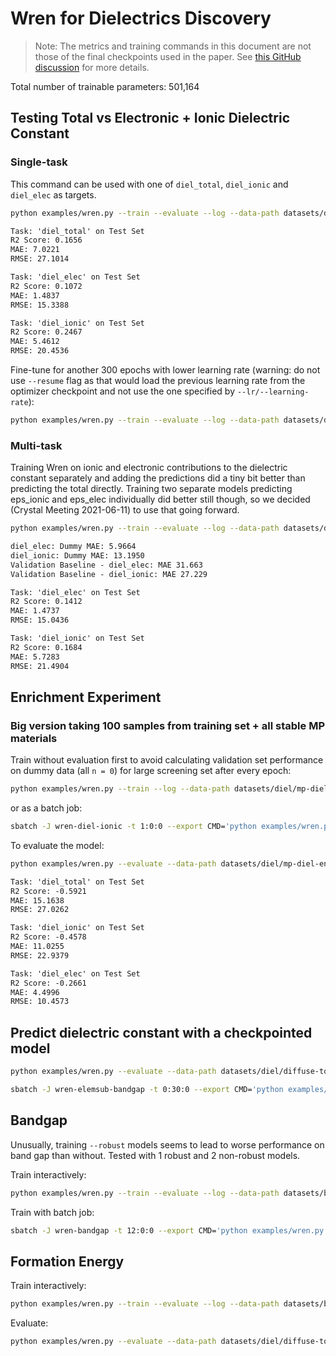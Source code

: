 # Wren for Dielectrics Discovery

> Note: The metrics and training commands in this document are not those of the final checkpoints used in the paper. See [this GitHub discussion](https://github.com/janosh/dielectrics/issues/6#issuecomment-2671374630) for more details.

Total number of trainable parameters: 501,164

## Testing Total vs Electronic + Ionic Dielectric Constant

### Single-task

This command can be used with one of `diel_total`, `diel_ionic` and `diel_elec` as targets.

```sh
python examples/wren.py --train --evaluate --log --data-path datasets/diel/mp-diel-train.json.bz2 --tasks regression --targets diel_total --transfer models/wren-energy-ensemble-from-rhys/checkpoint-r1.pth.tar --robust --model-name wren-diel-test-diel-total --epochs 300
```

```txt
Task: 'diel_total' on Test Set
R2 Score: 0.1656
MAE: 7.0221
RMSE: 27.1014
```

```txt
Task: 'diel_elec' on Test Set
R2 Score: 0.1072
MAE: 1.4837
RMSE: 15.3388
```

```txt
Task: 'diel_ionic' on Test Set
R2 Score: 0.2467
MAE: 5.4612
RMSE: 20.4536
```

Fine-tune for another 300 epochs with lower learning rate (warning: do not use `--resume` flag as that would load the previous learning rate from the optimizer checkpoint and not use the one specified by `--lr/--learning-rate`):

```sh
python examples/wren.py --train --evaluate --log --data-path datasets/diel/mp-diel-train.json.bz2 --tasks regression --targets diel_ionic --robust --fine-tune models/wren-diel-test-diel-ionic/checkpoint-r0.pth.tar --epochs 300 --lr 3e-5 --model-name wren-diel-test-diel-ionic
```

### Multi-task

Training Wren on ionic and electronic contributions to the dielectric constant separately and adding the predictions did a tiny bit better than predicting the total directly. Training two separate models predicting eps_ionic and eps_elec individually did better still though, so we decided (Crystal Meeting 2021-06-11) to use that going forward.

```sh
python examples/wren.py --train --evaluate --log --data-path datasets/diel/mp-diel-train.json.bz2 --tasks regression regression --targets diel_elec diel_ionic --losses L1 L1 --transfer models/wren-energy-ensemble-from-rhys/checkpoint-r1.pth.tar --robust --model-name wren-diel-test-multitask-diel-elec+ionic --epochs 300
```

```txt
diel_elec: Dummy MAE: 5.9664
diel_ionic: Dummy MAE: 13.1950
Validation Baseline - diel_elec: MAE 31.663
Validation Baseline - diel_ionic: MAE 27.229

Task: 'diel_elec' on Test Set
R2 Score: 0.1412
MAE: 1.4737
RMSE: 15.0436

Task: 'diel_ionic' on Test Set
R2 Score: 0.1684
MAE: 5.7283
RMSE: 21.4904
```

## Enrichment Experiment

### Big version taking 100 samples from training set + all stable MP materials

Train without evaluation first to avoid calculating validation set performance on dummy data (all `n = 0`) for large screening set after every epoch:

```sh
python examples/wren.py --train --log --data-path datasets/diel/mp-diel-enrich-big-train.json.bz2 --tasks regression --targets diel_elec --transfer models/wren-energy-ensemble-from-rhys/checkpoint-r1.pth.tar --robust --model-name wren-diel-enrich-expt-big-diel-elec --epochs 300
```

or as a batch job:

```sh
sbatch -J wren-diel-ionic -t 1:0:0 --export CMD='python examples/wren.py --train --log --data-path datasets/diel/mp-diel-enrich-big-train.json.bz2 --tasks regression --targets diel_ionic --transfer models/wren-energy-ensemble-from-rhys/checkpoint-r1.pth.tar --robust --model-name wren-diel-enrich-expt-big-diel-ionic --epochs 300' hpc/gpu_submit
```

To evaluate the model:

```sh
python examples/wren.py --evaluate --data-path datasets/diel/mp-diel-enrich-big-train.json.bz2 --test-path datasets/diel/mp-diel-enrich-big-test.json.bz2 --tasks regression --targets diel_elec --resume --model-name wren-diel-enrich-expt-big-diel-elec --robust
```

```txt
Task: 'diel_total' on Test Set
R2 Score: -0.5921
MAE: 15.1638
RMSE: 27.0262
```

```txt
Task: 'diel_ionic' on Test Set
R2 Score: -0.4578
MAE: 11.0255
RMSE: 22.9379
```

```txt
Task: 'diel_elec' on Test Set
R2 Score: -0.2661
MAE: 4.4996
RMSE: 10.4573
```

## Predict dielectric constant with a checkpointed model

```sh
python examples/wren.py --evaluate --data-path datasets/diel/diffuse-top-1k-wren-diel-mp+wbm.json.bz2 --test-path datasets/diel/diffuse-top-1k-wren-diel-mp+wbm.json.bz2 --tasks regression --targets diel_elec --resume --robust --model-name wren-diel-test-diel-elec
```

```sh
sbatch -J wren-elemsub-bandgap -t 0:30:0 --export CMD='python examples/wren.py --evaluate --data-path datasets/diel/diffuse-top-1k-wren-diel-mp+wbm.json.bz2 --test-path datasets/diel/diffuse-top-1k-wren-diel-mp+wbm.json.bz2 --tasks regression --targets bandgap --resume --robust --model-name wren-bandgap-mp+wbm' hpc/gpu_submit
```

## Bandgap

Unusually, training `--robust` models seems to lead to worse performance on band gap than without. Tested with 1 robust and 2 non-robust models.

Train interactively:

```sh
python examples/wren.py --train --evaluate --log --data-path datasets/bandgap/mp+wbm.json.bz2 --tasks regression --targets bandgap --robust --resume --model-name wren-bandgap-mp+wbm --epochs 300
```

Train with batch job:

```sh
sbatch -J wren-bandgap -t 12:0:0 --export CMD='python examples/wren.py --train --evaluate --log --data-path datasets/bandgap/mp+wbm.json.bz2 --tasks regression --targets bandgap --run-id 3 --model-name wren-bandgap-mp+wbm --epochs 300' hpc/gpu_submit
```

## Formation Energy

Train interactively:

```sh
python examples/wren.py --train --evaluate --log --data-path datasets/bandgap/mp+wbm.json.bz2 --tasks regression --targets bandgap --robust --resume --model-name wren-eform-mp+wbm --epochs 300
```

Evaluate:

```sh
python examples/wren.py --evaluate --data-path datasets/diel/diffuse-top-1k-wren-diel-mp+wbm.json.bz2 --test-path datasets/diel/diffuse-top-1k-wren-diel-mp+wbm.json.bz2 --tasks regression --targets e_form --resume --robust --model-name wren-energy-ensemble-from-rhys
```
